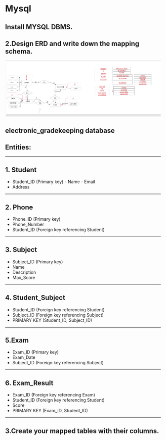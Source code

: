 # Mysql 
  ## Install MYSQL DBMS.
  ## 2.Design ERD and write down the mapping schema. 
![img1](https://github.com/heba-eldeabes/Mysql/blob/main/img/Screenshot%20from%202025-10-07%2000-28-01.png)
  ## electronic_gradekeeping database
  ## Entities:
  ---------
 ## 1. Student
   - Student_ID (Primary key)
    - Name
    - Email
  - Address
---------------------------------------------------------------
 ## 2. Phone
- Phone_ID (Primary key)
- Phone_Number
- Student_ID (Foreign key referencing Student)
---------------------------------------------------------------
 ## 3. Subject
- Subject_ID (Primary key)
- Name
- Description
- Max_Score
---------------------------------------------------------------
 ## 4. Student_Subject
- Student_ID (Foreign key referencing Student)
- Subject_ID (Foreign key referencing Subject)
- PRIMARY KEY (Student_ID, Subject_ID)
---------------------------------------------------------------
 ## 5.Exam
- Exam_ID (Primary key)
- Exam_Date
- Subject_ID (Foreign key referencing Subject)
---------------------------------------------------------------
## 6. Exam_Result
- Exam_ID (Foreign key referencing Exam)
- Student_ID (Foreign key referencing Student)
- Score
- PRIMARY KEY (Exam_ID, Student_ID)
---------------------------------------------------------------
 ## 3.Create your mapped tables with their columns.
